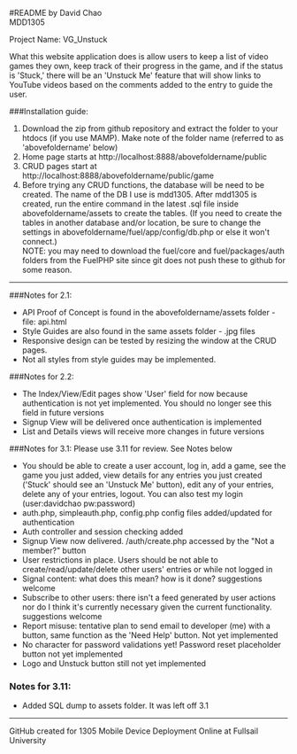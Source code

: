 
#README
by David Chao  
MDD1305  

Project Name: VG_Unstuck  

What this website application does is allow users to keep a list of video games they own, keep track of their progress in the game, and if the status is 'Stuck,' there will be an 'Unstuck Me' feature that will show links to YouTube videos based on the comments added to the entry to guide the user.

###Installation guide:

1. Download the zip from github repository and extract the folder to your htdocs (if you use MAMP). Make note of the folder name (referred to as 'abovefoldername' below)
2. Home page starts at http://localhost:8888/abovefoldername/public
3. CRUD pages start at http://localhost:8888/abovefoldername/public/game
4. Before trying any CRUD functions, the database will be need to be created. The name of the DB I use is mdd1305. After mdd1305 is created, run the entire command in the latest .sql file inside abovefoldername/assets to create the tables. (If you need to create the tables in another database and/or location, be sure to change the settings in abovefoldername/fuel/app/config/db.php or else it won't connect.)  
NOTE: you may need to download the fuel/core and fuel/packages/auth folders from the FuelPHP site since git does not push these to github for some reason.

---

###Notes for 2.1:

* API Proof of Concept is found in the abovefoldername/assets folder - file: api.html
* Style Guides are also found in the same assets folder - .jpg files
* Responsive design can be tested by resizing the window at the CRUD pages.
* Not all styles from style guides may be implemented.

###Notes for 2.2:

* The Index/View/Edit pages show 'User' field for now because authentication is not yet implemented. You should no longer see this field in future versions
* Signup View will be delivered once authentication is implemented
* List and Details views will receive more changes in future versions


###Notes for 3.1: Please use 3.11 for review. See Notes below

* You should be able to create a user account, log in, add a game, see the game you just added, view details for any entries you just created ('Stuck' should see an 'Unstuck Me' button), edit any of your entries, delete any of your entries, logout. You can also test my login (user:davidchao pw:password)
* auth.php, simpleauth.php, config.php config files added/updated for authentication
* Auth controller and session checking added
* Signup View now delivered. /auth/create.php accessed by the "Not a member?" button
* User restrictions in place. Users should be not able to create/read/update/delete other users' entries or while not logged in
* Signal content: what does this mean? how is it done? suggestions welcome
* Subscribe to other users: there isn't a feed generated by user actions nor do I think it's currently necessary given the current functionality. suggestions welcome
* Report misuse: tentative plan to send email to developer (me) with a button, same function as the 'Need Help' button. Not yet implemented
* No character for password validations yet! Password reset placeholder button not yet implemented
* Logo and Unstuck button still not yet implemented

### Notes for 3.11:

* Added SQL dump to assets folder. It was left off 3.1

---

GitHub created for 1305 Mobile Device Deployment Online at Fullsail University
